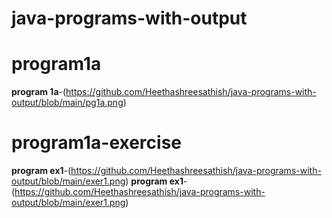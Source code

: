 # java-programs-with-output
# program1a
**program 1a**-(https://github.com/Heethashreesathish/java-programs-with-output/blob/main/pg1a.png)
# program1a-exercise
**program ex1**-(https://github.com/Heethashreesathish/java-programs-with-output/blob/main/exer1.png)
**program ex1**-(https://github.com/Heethashreesathish/java-programs-with-output/blob/main/exer1.png)




